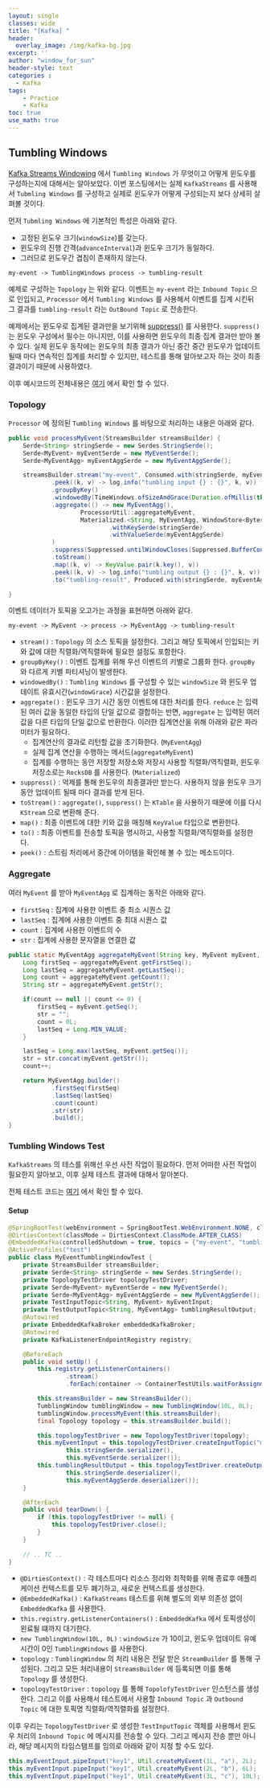 ```yaml
--- 
layout: single
classes: wide
title: "[Kafka] "
header:
  overlay_image: /img/kafka-bg.jpg
excerpt: ''
author: "window_for_sun"
header-style: text
categories :
  - Kafka
tags:
    - Practice
    - Kafka
toc: true
use_math: true
---  
```


## Tumbling Windows
[Kafka Streams Windowing]()
에서 `Tumbling Windows` 가 무엇이고 어떻게 윈도우를 구성하는지에 대해서는 알아보았다. 
이번 포스팅에서는 실제 `KafkaStreams` 를 사용해서 `Tubmling Windows` 를 구성하고 실제로 윈도우가 어떻게 구성되는지 보다 상세히 살펴볼 것이다.  

먼저 `Tubmling Windows` 에 기본적인 특성은 아래와 같다. 
- 고정된 윈도우 크기(`windowSize`)를 갖는다. 
- 윈도우의 진행 간격(`advanceInterval`)과 윈도우 크기가 동일하다.  
- 그러므로 윈도우간 겹침이 존재하지 않는다.  


```
my-event -> TumblingWindows process -> tumbling-result
```

예제로 구성하는 `Topology` 는 위와 같다. 
이벤트는 `my-event` 라는 `Inbound Topic` 으로 인입되고, 
`Processor` 에서 `Tumbling Windows` 를 사용해서 이벤트를 집계 시킨뒤 그 결과를 `tumbling-result` 라는 `OutBound Topic` 로 전송한다.  

예제에서는 윈도우로 집계된 결과만을 보기위해 [suppress()](https://developer.confluent.io/patterns/stream-processing/suppressed-event-aggregator/) 
를 사용한다. 
`suppress()` 는 윈도우 구성에서 필수는 아니지만, 이를 사용하면 윈도우의 최종 집계 결과만 받아 볼 수 있다. 
실제 윈도우 동작에는 윈도우의 최종 결과가 아닌 중간 중간 윈도우가 업데이트 될때 마다 연속적인 집계를 처리할 수 있지만, 
테스트를 통해 알아보고자 하는 것이 최종 결과이기 때문에 사용하였다.  

이후 예시코드의 전체내용은 [여기]()
에서 확인 할 수 있다.  

### Topology
`Processor` 에 정의된 `Tumbling Windows` 를 바탕으로 처리하는 내용은 아래와 같다.  

```java
public void processMyEvent(StreamsBuilder streamsBuilder) {
    Serde<String> stringSerde = new Serdes.StringSerde();
    Serde<MyEvent> myEventSerde = new MyEventSerde();
    Serde<MyEventAgg> myEventAggSerde = new MyEventAggSerde();

    streamsBuilder.stream("my-event", Consumed.with(stringSerde, myEventSerde))
            .peek((k, v) -> log.info("tumbling input {} : {}", k, v))
            .groupByKey()
            .windowedBy(TimeWindows.ofSizeAndGrace(Duration.ofMillis(this.windowDuration), Duration.ofMillis(this.windowGrace)))
            .aggregate(() -> new MyEventAgg(),
                    ProcessorUtil::aggregateMyEvent,
                    Materialized.<String, MyEventAgg, WindowStore<Bytes, byte[]>>as("tumbling-window-store")
                            .withKeySerde(stringSerde)
                            .withValueSerde(myEventAggSerde)
            )
            .suppress(Suppressed.untilWindowCloses(Suppressed.BufferConfig.unbounded()))
            .toStream()
            .map((k, v) -> KeyValue.pair(k.key(), v))
            .peek((k, v) -> log.info("tumbling output {} : {}", k, v))
            .to("tumbling-result", Produced.with(stringSerde, myEventAggSerde));

}
```

이벤트 데이터가 토픽을 오고가는 과정을 표현하면 아래와 같다.  

```
my-event -> MyEvent -> process -> MyEventAgg -> tumbling-result
```  

- `stream()` : `Topology` 의 소스 토픽을 설정한다. 그리고 해당 토픽에서 인입되는 키와 값에 대한 직렬화/역직렬화에 필요한 설정도 포함한다. 
- `groupByKey()` : 이벤트 집계를 위해 우선 이벤트의 키별로 그룹화 한다. `groupBy` 와 다르게 키별 파티셔닝이 발생한다. 
- `windowedBy()` : `Tumbling Windows` 를 구성할 수 있는 `windowSize` 와 윈도우 업데이트 유효시간(`windowGrace`) 시간값을 설정한다.  
- `aggregate()` : 윈도우 크기 시간 동안 이벤트에 대한 처리를 한다. 
`reduce` 는 입력된 여러 값을 동일한 타입의 단일 값으로 결합하는 반면, 
`aggregate` 는 입력된 여러 값을 다른 타입의 단일 값으로 반환한다. 이러한 집계연산을 위해 아래와 같은 파라미터가 필요하다. 
  - 집계연산의 결과로 리턴할 값을 초기화한다. (`MyEventAgg`)
  - 실제 집계 연산을 수행하는 메서드(`aggregateMyEvent`)
  - 집계를 수행하는 동안 저장할 저장소와 저장시 사용할 직렬화/역직렬화, 윈도우 저장소로는 `RocksDB` 를 사용한다. (`Materialized`)
- `suppress()` : 억제를 통해 윈도우의 최종결과만 받는다. 사용하지 않을 윈도우 크기 동안 업데이트 될때 마다 결과를 받게 된다. 
- `toStream()` : `aggregate()`, `suppress()` 는 `KTable` 을 사용하기 때문에 이를 다시 `KStream` 으로 변환해 준다. 
- `map()` : 최종 이벤트에 대한 키와 값을 매칭해 `KeyValue` 타입으로 변환한다. 
- `to()` : 최종 이벤트를 전송할 토픽을 명시하고, 사용할 직렬화/역직렬화를 설정한다. 
- `peek()` : 스트림 처리에서 중간에 아이템을 확인해 볼 수 있는 메소드이다. 


### Aggregate
여러 `MyEvent` 를 받아 `MyEventAgg` 로 집계하는 동작은 아래와 같다.

- `firstSeq` : 집계에 사용한 이벤트 중 최소 시퀀스 값
- `lastSeq` : 집계에 사용한 이벤트 중 최대 시퀀스 값
- `count` : 집계에 사용한 이벤트의 수
- `str` : 집계에 사용한 문자열을 연결한 값

```java
public static MyEventAgg aggregateMyEvent(String key, MyEvent myEvent, MyEventAgg aggregateMyEvent) {
    Long firstSeq = aggregateMyEvent.getFirstSeq();
    Long lastSeq = aggregateMyEvent.getLastSeq();
    Long count = aggregateMyEvent.getCount();
    String str = aggregateMyEvent.getStr();

    if(count == null || count <= 0) {
        firstSeq = myEvent.getSeq();
        str = "";
        count = 0L;
        lastSeq = Long.MIN_VALUE;
    }

    lastSeq = Long.max(lastSeq, myEvent.getSeq());
    str = str.concat(myEvent.getStr());
    count++;

    return MyEventAgg.builder()
            .firstSeq(firstSeq)
            .lastSeq(lastSeq)
            .count(count)
            .str(str)
            .build();
}
```  

### Tumbling Windows Test
`KafkaStreams` 의 테스를 위해선 우선 사전 작업이 필요하다.
먼저 어떠한 사전 작업이 필요한지 알아보고,
이후 실제 테스트 결과에 대해서 알아본다.

전체 테스트 코드는 [여기]()
에서 확인 할 수 있다.

#### Setup

```java
@SpringBootTest(webEnvironment = SpringBootTest.WebEnvironment.NONE, classes = KafkaConfig.class)
@DirtiesContext(classMode = DirtiesContext.ClassMode.AFTER_CLASS)
@EmbeddedKafka(controlledShutdown = true, topics = {"my-event", "tumbling-result"})
@ActiveProfiles("test")
public class MyEventTumblingWindowTest {
    private StreamsBuilder streamsBuilder;
    private Serde<String> stringSerde = new Serdes.StringSerde();
    private TopologyTestDriver topologyTestDriver;
    private Serde<MyEvent> myEventSerde = new MyEventSerde();
    private Serde<MyEventAgg> myEventAggSerde = new MyEventAggSerde();
    private TestInputTopic<String, MyEvent> myEventInput;
    private TestOutputTopic<String, MyEventAgg> tumblingResultOutput;
    @Autowired
    private EmbeddedKafkaBroker embeddedKafkaBroker;
    @Autowired
    private KafkaListenerEndpointRegistry registry;

    @BeforeEach
    public void setUp() {
        this.registry.getListenerContainers()
                .stream()
                .forEach(container -> ContainerTestUtils.waitForAssignment(container, this.embeddedKafkaBroker.getPartitionsPerTopic()));

        this.streamsBuilder = new StreamsBuilder();
        TumblingWindow tumblingWindow = new TumblingWindow(10L, 0L);
        tumblingWindow.processMyEvent(this.streamsBuilder);
        final Topology topology = this.streamsBuilder.build();

        this.topologyTestDriver = new TopologyTestDriver(topology);
        this.myEventInput = this.topologyTestDriver.createInputTopic("my-event",
                this.stringSerde.serializer(),
                this.myEventSerde.serializer());
        this.tumblingResultOutput = this.topologyTestDriver.createOutputTopic("tumbling-result",
                this.stringSerde.deserializer(),
                this.myEventAggSerde.deserializer());
    }

    @AfterEach
    public void tearDown() {
        if (this.topologyTestDriver != null) {
            this.topologyTestDriver.close();
        }
    }
    
    // .. TC ..
}

```  

- `@DirtiesContext()` : 각 테스트마다 리소스 정리와 최적화를 위해 종료후 애플리케이션 컨텍스트를 모두 폐기하고, 새로운 컨텍스트를 생성한다.
- `@EmbeddedKafka()` : `KafkaStreams` 테스트를 위해 별도의 외부 의존성 없이 `EmbeddedKafka` 를 사용한다.
- `this.registry.getListenerContainers()` : `EmbeddedKafka` 에서 토픽생성이 왼료될 떄까지 대기한다.
- `new TumblingWindow(10L, 0L)` : `windowSize` 가 10이고, 윈도우 업데이트 유예시간이 0인 `TumblingWindows` 를 사용한다.
- `topology` : `TumblingWindow` 의 처리 내용은 전달 받은 `StreamBuilder` 를 통해 구성된다.
  그리고 모든 처리내용이 `StreamsBuilder` 에 등록되면 이를 통해 `Topology` 를 생성한다.
- `topologyTestDriver` : `topology` 를 통해 `TopolofyTestDriver` 인스턴스를 생성한다.
  그리고 이를 사용해서 테스트에서 사용할 `Inbound Topic` 과 `Outbound Topic` 에 대한 토픽명 직렬화/역직렬화를 설정한다.

이후 우리는 `TopologyTestDriver` 로 생성한 `TestInputTopic` 객체를 사용해서
윈도우 처리의 `Inbound Topic` 에 메시지를 전송할 수 있다.
그리고 메시지 전송 뿐만 아니라, 해당 메시지의 타임스탬프를 임의로 아래와 같이 지정 할 수도 있다.

```java
this.myEventInput.pipeInput("key1", Util.createMyEvent(1L, "a"), 2L);
this.myEventInput.pipeInput("key1", Util.createMyEvent(2L, "b"), 6L);
this.myEventInput.pipeInput("key1", Util.createMyEvent(3L, "c"), 10L);
```  
